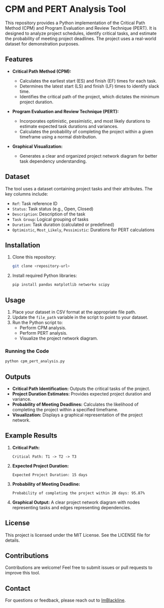 # CPM and PERT Analysis Tool

This repository provides a Python implementation of the Critical Path Method (CPM) and Program Evaluation and Review Technique (PERT). It is designed to analyze project schedules, identify critical tasks, and estimate the probability of meeting project deadlines. The project uses a real-world dataset for demonstration purposes.

## Features

- **Critical Path Method (CPM):**
  - Calculates the earliest start (ES) and finish (EF) times for each task.
  - Determines the latest start (LS) and finish (LF) times to identify slack time.
  - Identifies the critical path of the project, which dictates the minimum project duration.

- **Program Evaluation and Review Technique (PERT):**
  - Incorporates optimistic, pessimistic, and most likely durations to estimate expected task durations and variances.
  - Calculates the probability of completing the project within a given timeframe using a normal distribution.

- **Graphical Visualization:**
  - Generates a clear and organized project network diagram for better task dependency understanding.

## Dataset

The tool uses a dataset containing project tasks and their attributes. The key columns include:

- `Ref`: Task reference ID
- `Status`: Task status (e.g., Open, Closed)
- `Description`: Description of the task
- `Task Group`: Logical grouping of tasks
- `Duration`: Task duration (calculated or predefined)
- `Optimistic`, `Most_Likely`, `Pessimistic`: Durations for PERT calculations

## Installation

1. Clone this repository:
   ```bash
   git clone <repository-url>
   ```

2. Install required Python libraries:
   ```bash
   pip install pandas matplotlib networkx scipy
   ```

## Usage

1. Place your dataset in CSV format at the appropriate file path.
2. Update the `file_path` variable in the script to point to your dataset.
3. Run the Python script to:
   - Perform CPM analysis.
   - Perform PERT analysis.
   - Visualize the project network diagram.

### Running the Code
```bash
python cpm_pert_analysis.py
```

## Outputs

- **Critical Path Identification:** Outputs the critical tasks of the project.
- **Project Duration Estimates:** Provides expected project duration and variance.
- **Probability of Meeting Deadlines:** Calculates the likelihood of completing the project within a specified timeframe.
- **Visualization:** Displays a graphical representation of the project network.

## Example Results

1. **Critical Path:**
   ```
   Critical Path: T1 -> T2 -> T3
   ```

2. **Expected Project Duration:**
   ```
   Expected Project Duration: 15 days
   ```

3. **Probability of Meeting Deadline:**
   ```
   Probability of completing the project within 20 days: 95.87%
   ```

4. **Graphical Output:**
   A clear project network diagram with nodes representing tasks and edges representing dependencies.

## License

This project is licensed under the MIT License. See the LICENSE file for details.

## Contributions

Contributions are welcome! Feel free to submit issues or pull requests to improve this tool.

## Contact

For questions or feedback, please reach out to [ImBlackline](https://github.com/imblackline).

